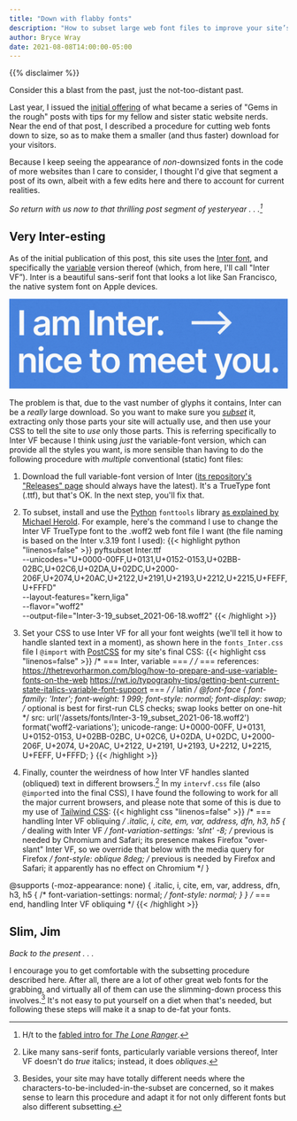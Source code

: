 ```yaml
---
title: "Down with flabby fonts"
description: "How to subset large web font files to improve your site’s performance."
author: Bryce Wray
date: 2021-08-08T14:00:00-05:00
---
```


{{% disclaimer %}}

Consider this a blast from the past, just the not-too-distant past.

Last year, I issued the [initial offering](/posts/2020/12/gems-in-rough/) of what became a series of "Gems in the rough" posts with tips for my fellow and sister static website nerds. Near the end of that post, I described a procedure for cutting web fonts down to size, so as to make them a smaller (and thus faster) download for your visitors.

Because I keep seeing the appearance of *non*-downsized fonts in the code of more websites than I care to consider, I thought I'd give that segment a post of its own, albeit with a few edits here and there to account for current realities.

*So return with us now to that thrilling post segment of yesteryear&nbsp;.&nbsp;.&nbsp;.[^LoneRanger]*

[^LoneRanger]: H/t to the [fabled intro for *The Lone Ranger*](https://www.latimes.com/archives/la-xpm-1993-06-09-ca-1320-story.html).

## Very Inter-esting

As of the initial publication of this post, this site uses the [Inter font](https://rsms.me/inter), and specifically the [variable](https://web.dev/variable-fonts/) version thereof (which, from here, I'll call "Inter VF”). Inter is a beautiful sans-serif font that looks a lot like San Francisco, the native system font on Apple devices.

![Sample of the Inter web font](2021-09-01_screen-cap_Inter_2164x698.png)

The problem is that, due to the vast number of glyphs it contains, Inter can be a *really* large download. So you want to make sure you *[subset](https://dev.to/benjaminblack/save-your-users-data-by-subsetting-web-fonts-5eo9)* it, extracting only those parts your site will actually use, and then use your CSS to tell the site to *use* only those parts. This is referring specifically to Inter VF because I think using *just* the variable-font version, which can provide all the styles you want, is more sensible than having to do the following procedure with *multiple* conventional (static) font files:

1. Download the full variable-font version of Inter ([its repository's "Releases" page](https://github.com/rsms/inter/releases/) should always have the latest). It's a TrueType font (.ttf), but that's OK. In the next step, you'll fix that.

2. To subset, install and use the [Python](https://python.org) `fonttools` library [as explained by Michael Herold](https://michaeljherold.com/2015/05/04/creating-a-subset-font/). For example, here's the command I use to change the Inter VF TrueType font to the .woff2 web font file I want (the file naming is based on the Inter v.3.19 font I used):
{{< highlight python "linenos=false" >}}
pyftsubset Inter.ttf \
--unicodes="U+0000-00FF,U+0131,U+0152-0153,U+02BB-02BC,U+02C6,U+02DA,U+02DC,U+2000-206F,U+2074,U+20AC,U+2122,U+2191,U+2193,U+2212,U+2215,U+FEFF,U+FFFD" \
--layout-features="kern,liga" \
--flavor="woff2" \
--output-file="Inter-3-19_subset_2021-06-18.woff2"
{{< /highlight >}}

3. Set your CSS to use Inter VF for all your font weights (we'll tell it how to handle slanted text in a moment), as shown here in the `fonts_Inter.css` file I `@import` with [PostCSS](https://postcss.org) for my site's final CSS:
{{< highlight css "linenos=false" >}}
/* === Inter, variable === */
/* ===
references:
https://thetrevorharmon.com/blog/how-to-prepare-and-use-variable-fonts-on-the-web
https://rwt.io/typography-tips/getting-bent-current-state-italics-variable-font-support
=== */
/* latin */
@font-face {
	font-family: 'Inter';
	font-weight: 1 999;
	font-style: normal;
	font-display: swap;
	/* optional is best for first-run CLS checks; swap looks better on one-hit */
	src: url('/assets/fonts/Inter-3-19_subset_2021-06-18.woff2') format('woff2-variations');
	unicode-range: U+0000-00FF, U+0131, U+0152-0153, U+02BB-02BC, U+02C6, U+02DA, U+02DC, U+2000-206F, U+2074, U+20AC, U+2122, U+2191, U+2193, U+2212, U+2215, U+FEFF, U+FFFD;
}
{{< /highlight >}}

4. Finally, counter the weirdness of how Inter VF handles slanted (obliqued) text in different browsers.[^oblBr] In my `intervf.css` file (also `@import`ed into the final CSS), I have found the following to work for all the major current browsers, and please note that some of this is due to my use of [Tailwind CSS](https://tailwindcss.com):
{{< highlight css "linenos=false" >}}
/* === handling Inter VF obliquing */
.italic, i, cite, em, var, address, dfn, h3, h5 {  /* dealing with Inter VF */
	font-variation-settings: 'slnt' -8;
	/* previous is needed by Chromium and Safari; its presence makes Firefox "over-slant" Inter VF, so we override that below with the media query for Firefox */
	font-style: oblique 8deg;
	/* previous is needed by Firefox and Safari; it apparently has no effect on Chromium */
}

@supports (-moz-appearance: none) {
	.italic, i, cite, em, var, address, dfn, h3, h5 {
		/* font-variation-settings: normal; */
		font-style: normal;
	}
}
/* === end, handling Inter VF obliquing */
{{< /highlight >}}

[^oblBr]: Like many sans-serif fonts, particularly variable versions thereof, Inter VF doesn't do *true* italics; instead, it does *obliques*.

## Slim, Jim

*Back to the present&nbsp;.&nbsp;.&nbsp;.*

I encourage you to get comfortable with the subsetting procedure described here. After all, there are a lot of other great web fonts for the grabbing, and virtually all of them can use the slimming-down process this involves.[^subsetDiffs] It's not easy to put yourself on a diet when that's needed, but following these steps will make it a snap to de-fat your fonts.

[^subsetDiffs]: Besides, your site may have totally different needs where the characters-to-be-included-in-the-subset are concerned, so it makes sense to learn this procedure and adapt it for not only different fonts but also different subsetting.
